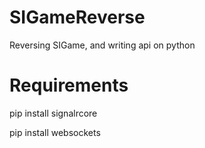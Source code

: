 # SIGameReverse
Reversing SIGame, and writing api on python

# Requirements
pip install signalrcore

pip install websockets
